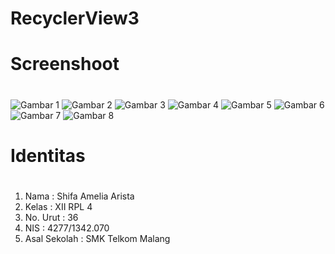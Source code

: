 # RecyclerView3<h1>

# Screenshoot<h1>
![Gambar 1](http://imageshack.com/a/img924/5222/0ExWBC.jpg)
![Gambar 2](http://imageshack.com/a/img921/7228/UMjYwN.jpg)
![Gambar 3](http://imageshack.com/a/img921/2685/v1p0FS.jpg)
![Gambar 4](http://imageshack.com/a/img923/9960/rFtb0k.jpg)
![Gambar 5](http://imageshack.com/a/img924/3698/WpvftH.jpg)
![Gambar 6](http://imageshack.com/a/img923/6826/yRj2ym.jpg)
![Gambar 7](http://imageshack.com/a/img922/228/t0J32S.jpg)
![Gambar 8](http://imageshack.com/a/img924/5247/JaGriM.jpg)

# Identitas<h1>
#
1. Nama : Shifa Amelia Arista
2. Kelas : XII RPL 4
3. No. Urut : 36
4. NIS : 4277/1342.070
5. Asal Sekolah : SMK Telkom Malang
